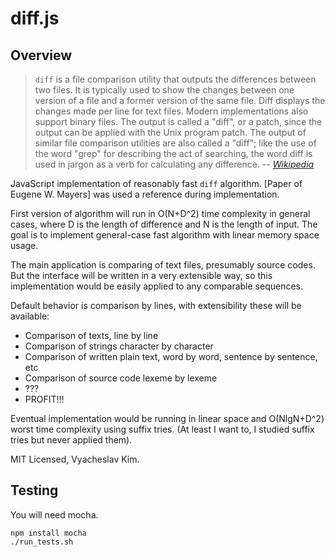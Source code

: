 diff.js
=======

Overview
--------

> `diff` is a file comparison utility that outputs the differences between two
> files. It is typically used to show the changes between one version of a file
> and a former version of the same file. Diff displays the changes made per line
> for text files. Modern implementations also support binary files. The output
> is called a "diff", or a patch, since the output can be applied with the Unix
> program patch. The output of similar file comparison utilities are also called
> a "diff"; like the use of the word "grep" for describing the act of searching,
> the word diff is used in jargon as a verb for calculating any difference.
> -- <cite>[Wikipedia][0]</cite>

JavaScript implementation of reasonably fast `diff` algorithm. [Paper of Eugene
W. Mayers] was used a reference during implementation.

First version of algorithm will run in O(N+D^2) time complexity in general
cases, where D is the length of difference and N is the length of input. The
goal is to implement general-case fast algorithm with linear memory space usage.

The main application is comparing of text files, presumably source codes. But
the interface will be written in a very extensible way, so this implementation
would be easily applied to any comparable sequences.

Default behavior is comparison by lines, with extensibility these will be available:

- Comparison of texts, line by line
- Comparison of strings character by character
- Comparison of written plain text, word by word, sentence by sentence, etc
- Comparison of source code lexeme by lexeme
- ???
- PROFIT!!!

Eventual implementation would be running in linear space and O(NlgN+D^2) worst
time complexity using suffix tries. (At least I want to, I studied suffix tries
but never applied them).

MIT Licensed, Vyacheslav Kim.

[0]: http://en.wikipedia.org/wiki/Diff
[1]: http://www.xmailserver.org/diff2.pdf

Testing
-------

You will need mocha.

```
npm install mocha
./run_tests.sh
```

